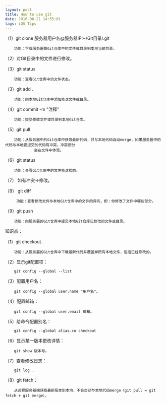 ```yaml
---
layout: post
title: How to use git
date: 2016-08-21 14:55:01 
tags: iOS Tips
---
```


（1）git clone 服务器用户名@服务器IP:~/Git目录/.git
 
        功能：下载服务器端Git仓库中的文件或目录到本地当前目录。
 
（2）对Git目录中的文件进行修改。
 
（3）git status
 
        功能：查看Git仓库中的文件状态。
 
（3）git add .
 
        功能：向本地Git仓库中添加修改文件或目录。
 
（4）git commit -m "注释"
 
        功能：提交修改文件或目录到本地Git仓库。
 
（5）git pull
 
        功能：从服务器中的Git仓库中获取最新代码，并与本地代码自动merge，如果服务器中的代码与本地要提交的代码有冲突，冲突部分
                 会在文件中体现。
 
（6）git status
 
        功能：查看Git仓库中的文件修改状态。
 
（7） 如有冲突->修改。
 
（8） git diff
 
         功能：查看修改文件与本地Git仓库中的文件的异同，即：你修改了文件中哪些部分。
 
（9）git push
 
        功能：向服务器的Git仓库中提交本地Git仓库已修改的文件或目录。
 
知识点：
 
（1）git checkout .
 
        功能：从服务器的Git仓库中下载最新代码并覆盖掉所有本地文件，包括已经修改的。
 
（2）显示git配置项：
 
        git config --global --list
 
（3）配置用户名：
 
        git config --global user.name "用户名"。
 
（4）配置邮箱：
 
        git config --global user.email 邮箱。
 
（5）给命令配置别名：
 
        git config --global alias.co checkout
 
（6）显示某一版本更改详情：
 
        git show 版本号。
 
（7）查看修改日志：
 
        git log .
 
（8）git fetch：
 
        从远程服务器端获取最新版本到本地，不会自动与本地代码merge（git pull = git fetch + git merge）。